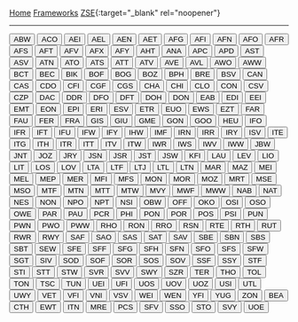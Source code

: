 [Home](/zrdb) [Frameworks](/zrdb/pages/frameworks) [ZSE](https://github.com/jtcrum/zse){:target="_blank" rel="noopener"}

- - - 
<style>
.button {
 width: 200px;
 text_align: center;
 }
</style>
<button onclick="location.href='/pages/frameworks/ABW.md'" type="button">ABW</button>
<button onclick="location.href='/pages/frameworks/ACO.md'" type="button">ACO</button>
<button onclick="location.href='/pages/frameworks/AEI.md'" type="button">AEI</button>
<button onclick="location.href='/pages/frameworks/AEL.md'" type="button">AEL</button>
<button onclick="location.href='/pages/frameworks/AEN.md'" type="button">AEN</button>
<button onclick="location.href='/pages/frameworks/AET.md'" type="button">AET</button>
<button onclick="location.href='/pages/frameworks/AFG.md'" type="button">AFG</button>
<button onclick="location.href='/pages/frameworks/AFI.md'" type="button">AFI</button>
<button onclick="location.href='/pages/frameworks/AFN.md'" type="button">AFN</button>
<button onclick="location.href='/pages/frameworks/AFO.md'" type="button">AFO</button>
<button onclick="location.href='/pages/frameworks/AFR.md'" type="button">AFR</button>
<button onclick="location.href='/pages/frameworks/AFS.md'" type="button">AFS</button>
<button onclick="location.href='/pages/frameworks/AFT.md'" type="button">AFT</button>
<button onclick="location.href='/pages/frameworks/AFV.md'" type="button">AFV</button>
<button onclick="location.href='/pages/frameworks/AFX.md'" type="button">AFX</button>
<button onclick="location.href='/pages/frameworks/AFY.md'" type="button">AFY</button>
<button onclick="location.href='/pages/frameworks/AHT.md'" type="button">AHT</button>
<button onclick="location.href='/pages/frameworks/ANA.md'" type="button">ANA</button>
<button onclick="location.href='/pages/frameworks/APC.md'" type="button">APC</button>
<button onclick="location.href='/pages/frameworks/APD.md'" type="button">APD</button>
<button onclick="location.href='/pages/frameworks/AST.md'" type="button">AST</button>
<button onclick="location.href='/pages/frameworks/ASV.md'" type="button">ASV</button>
<button onclick="location.href='/pages/frameworks/ATN.md'" type="button">ATN</button>
<button onclick="location.href='/pages/frameworks/ATO.md'" type="button">ATO</button>
<button onclick="location.href='/pages/frameworks/ATS.md'" type="button">ATS</button>
<button onclick="location.href='/pages/frameworks/ATT.md'" type="button">ATT</button>
<button onclick="location.href='/pages/frameworks/ATV.md'" type="button">ATV</button>
<button onclick="location.href='/pages/frameworks/AVE.md'" type="button">AVE</button>
<button onclick="location.href='/pages/frameworks/AVL.md'" type="button">AVL</button>
<button onclick="location.href='/pages/frameworks/AWO.md'" type="button">AWO</button>
<button onclick="location.href='/pages/frameworks/AWW.md'" type="button">AWW</button>
<button onclick="location.href='/pages/frameworks/BCT.md'" type="button">BCT</button>
<button onclick="location.href='/pages/frameworks/BEC.md'" type="button">BEC</button>
<button onclick="location.href='/pages/frameworks/BIK.md'" type="button">BIK</button>
<button onclick="location.href='/pages/frameworks/BOF.md'" type="button">BOF</button>
<button onclick="location.href='/pages/frameworks/BOG.md'" type="button">BOG</button>
<button onclick="location.href='/pages/frameworks/BOZ.md'" type="button">BOZ</button>
<button onclick="location.href='/pages/frameworks/BPH.md'" type="button">BPH</button>
<button onclick="location.href='/pages/frameworks/BRE.md'" type="button">BRE</button>
<button onclick="location.href='/pages/frameworks/BSV.md'" type="button">BSV</button>
<button onclick="location.href='/pages/frameworks/CAN.md'" type="button">CAN</button>
<button onclick="location.href='/pages/frameworks/CAS.md'" type="button">CAS</button>
<button onclick="location.href='/pages/frameworks/CDO.md'" type="button">CDO</button>
<button onclick="location.href='/pages/frameworks/CFI.md'" type="button">CFI</button>
<button onclick="location.href='/pages/frameworks/CGF.md'" type="button">CGF</button>
<button onclick="location.href='/pages/frameworks/CGS.md'" type="button">CGS</button>
<button onclick="location.href='/pages/frameworks/CHA.md'" type="button">CHA</button>
<button onclick="location.href='/pages/frameworks/CHI.md'" type="button">CHI</button>
<button onclick="location.href='/pages/frameworks/CLO.md'" type="button">CLO</button>
<button onclick="location.href='/pages/frameworks/CON.md'" type="button">CON</button>
<button onclick="location.href='/pages/frameworks/CSV.md'" type="button">CSV</button>
<button onclick="location.href='/pages/frameworks/CZP.md'" type="button">CZP</button>
<button onclick="location.href='/pages/frameworks/DAC.md'" type="button">DAC</button>
<button onclick="location.href='/pages/frameworks/DDR.md'" type="button">DDR</button>
<button onclick="location.href='/pages/frameworks/DFO.md'" type="button">DFO</button>
<button onclick="location.href='/pages/frameworks/DFT.md'" type="button">DFT</button>
<button onclick="location.href='/pages/frameworks/DOH.md'" type="button">DOH</button>
<button onclick="location.href='/pages/frameworks/DON.md'" type="button">DON</button>
<button onclick="location.href='/pages/frameworks/EAB.md'" type="button">EAB</button>
<button onclick="location.href='/pages/frameworks/EDI.md'" type="button">EDI</button>
<button onclick="location.href='/pages/frameworks/EEI.md'" type="button">EEI</button>
<button onclick="location.href='/pages/frameworks/EMT.md'" type="button">EMT</button>
<button onclick="location.href='/pages/frameworks/EON.md'" type="button">EON</button>
<button onclick="location.href='/pages/frameworks/EPI.md'" type="button">EPI</button>
<button onclick="location.href='/pages/frameworks/ERI.md'" type="button">ERI</button>
<button onclick="location.href='/pages/frameworks/ESV.md'" type="button">ESV</button>
<button onclick="location.href='/pages/frameworks/ETR.md'" type="button">ETR</button>
<button onclick="location.href='/pages/frameworks/EUO.md'" type="button">EUO</button>
<button onclick="location.href='/pages/frameworks/EWS.md'" type="button">EWS</button>
<button onclick="location.href='/pages/frameworks/EZT.md'" type="button">EZT</button>
<button onclick="location.href='/pages/frameworks/FAR.md'" type="button">FAR</button>
<button onclick="location.href='/pages/frameworks/FAU.md'" type="button">FAU</button>
<button onclick="location.href='/pages/frameworks/FER.md'" type="button">FER</button>
<button onclick="location.href='/pages/frameworks/FRA.md'" type="button">FRA</button>
<button onclick="location.href='/pages/frameworks/GIS.md'" type="button">GIS</button>
<button onclick="location.href='/pages/frameworks/GIU.md'" type="button">GIU</button>
<button onclick="location.href='/pages/frameworks/GME.md'" type="button">GME</button>
<button onclick="location.href='/pages/frameworks/GON.md'" type="button">GON</button>
<button onclick="location.href='/pages/frameworks/GOO.md'" type="button">GOO</button>
<button onclick="location.href='/pages/frameworks/HEU.md'" type="button">HEU</button>
<button onclick="location.href='/pages/frameworks/IFO.md'" type="button">IFO</button>
<button onclick="location.href='/pages/frameworks/IFR.md'" type="button">IFR</button>
<button onclick="location.href='/pages/frameworks/IFT.md'" type="button">IFT</button>
<button onclick="location.href='/pages/frameworks/IFU.md'" type="button">IFU</button>
<button onclick="location.href='/pages/frameworks/IFW.md'" type="button">IFW</button>
<button onclick="location.href='/pages/frameworks/IFY.md'" type="button">IFY</button>
<button onclick="location.href='/pages/frameworks/IHW.md'" type="button">IHW</button>
<button onclick="location.href='/pages/frameworks/IMF.md'" type="button">IMF</button>
<button onclick="location.href='/pages/frameworks/IRN.md'" type="button">IRN</button>
<button onclick="location.href='/pages/frameworks/IRR.md'" type="button">IRR</button>
<button onclick="location.href='/pages/frameworks/IRY.md'" type="button">IRY</button>
<button onclick="location.href='/pages/frameworks/ISV.md'" type="button">ISV</button>
<button onclick="location.href='/pages/frameworks/ITE.md'" type="button">ITE</button>
<button onclick="location.href='/pages/frameworks/ITG.md'" type="button">ITG</button>
<button onclick="location.href='/pages/frameworks/ITH.md'" type="button">ITH</button>
<button onclick="location.href='/pages/frameworks/ITR.md'" type="button">ITR</button>
<button onclick="location.href='/pages/frameworks/ITT.md'" type="button">ITT</button>
<button onclick="location.href='/pages/frameworks/ITV.md'" type="button">ITV</button>
<button onclick="location.href='/pages/frameworks/ITW.md'" type="button">ITW</button>
<button onclick="location.href='/pages/frameworks/IWR.md'" type="button">IWR</button>
<button onclick="location.href='/pages/frameworks/IWS.md'" type="button">IWS</button>
<button onclick="location.href='/pages/frameworks/IWV.md'" type="button">IWV</button>
<button onclick="location.href='/pages/frameworks/IWW.md'" type="button">IWW</button>
<button onclick="location.href='/pages/frameworks/JBW.md'" type="button">JBW</button>
<button onclick="location.href='/pages/frameworks/JNT.md'" type="button">JNT</button>
<button onclick="location.href='/pages/frameworks/JOZ.md'" type="button">JOZ</button>
<button onclick="location.href='/pages/frameworks/JRY.md'" type="button">JRY</button>
<button onclick="location.href='/pages/frameworks/JSN.md'" type="button">JSN</button>
<button onclick="location.href='/pages/frameworks/JSR.md'" type="button">JSR</button>
<button onclick="location.href='/pages/frameworks/JST.md'" type="button">JST</button>
<button onclick="location.href='/pages/frameworks/JSW.md'" type="button">JSW</button>
<button onclick="location.href='/pages/frameworks/KFI.md'" type="button">KFI</button>
<button onclick="location.href='/pages/frameworks/LAU.md'" type="button">LAU</button>
<button onclick="location.href='/pages/frameworks/LEV.md'" type="button">LEV</button>
<button onclick="location.href='/pages/frameworks/LIO.md'" type="button">LIO</button>
<button onclick="location.href='/pages/frameworks/LIT.md'" type="button">LIT</button>
<button onclick="location.href='/pages/frameworks/LOS.md'" type="button">LOS</button>
<button onclick="location.href='/pages/frameworks/LOV.md'" type="button">LOV</button>
<button onclick="location.href='/pages/frameworks/LTA.md'" type="button">LTA</button>
<button onclick="location.href='/pages/frameworks/LTF.md'" type="button">LTF</button>
<button onclick="location.href='/pages/frameworks/LTJ.md'" type="button">LTJ</button>
<button onclick="location.href='/pages/frameworks/LTL.md'" type="button">LTL</button>
<button onclick="location.href='/pages/frameworks/LTN.md'" type="button">LTN</button>
<button onclick="location.href='/pages/frameworks/MAR.md'" type="button">MAR</button>
<button onclick="location.href='/pages/frameworks/MAZ.md'" type="button">MAZ</button>
<button onclick="location.href='/pages/frameworks/MEI.md'" type="button">MEI</button>
<button onclick="location.href='/pages/frameworks/MEL.md'" type="button">MEL</button>
<button onclick="location.href='/pages/frameworks/MEP.md'" type="button">MEP</button>
<button onclick="location.href='/pages/frameworks/MER.md'" type="button">MER</button>
<button onclick="location.href='/pages/frameworks/MFI.md'" type="button">MFI</button>
<button onclick="location.href='/pages/frameworks/MFS.md'" type="button">MFS</button>
<button onclick="location.href='/pages/frameworks/MON.md'" type="button">MON</button>
<button onclick="location.href='/pages/frameworks/MOR.md'" type="button">MOR</button>
<button onclick="location.href='/pages/frameworks/MOZ.md'" type="button">MOZ</button>
<button onclick="location.href='/pages/frameworks/MRT.md'" type="button">MRT</button>
<button onclick="location.href='/pages/frameworks/MSE.md'" type="button">MSE</button>
<button onclick="location.href='/pages/frameworks/MSO.md'" type="button">MSO</button>
<button onclick="location.href='/pages/frameworks/MTF.md'" type="button">MTF</button>
<button onclick="location.href='/pages/frameworks/MTN.md'" type="button">MTN</button>
<button onclick="location.href='/pages/frameworks/MTT.md'" type="button">MTT</button>
<button onclick="location.href='/pages/frameworks/MTW.md'" type="button">MTW</button>
<button onclick="location.href='/pages/frameworks/MVY.md'" type="button">MVY</button>
<button onclick="location.href='/pages/frameworks/MWF.md'" type="button">MWF</button>
<button onclick="location.href='/pages/frameworks/MWW.md'" type="button">MWW</button>
<button onclick="location.href='/pages/frameworks/NAB.md'" type="button">NAB</button>
<button onclick="location.href='/pages/frameworks/NAT.md'" type="button">NAT</button>
<button onclick="location.href='/pages/frameworks/NES.md'" type="button">NES</button>
<button onclick="location.href='/pages/frameworks/NON.md'" type="button">NON</button>
<button onclick="location.href='/pages/frameworks/NPO.md'" type="button">NPO</button>
<button onclick="location.href='/pages/frameworks/NPT.md'" type="button">NPT</button>
<button onclick="location.href='/pages/frameworks/NSI.md'" type="button">NSI</button>
<button onclick="location.href='/pages/frameworks/OBW.md'" type="button">OBW</button>
<button onclick="location.href='/pages/frameworks/OFF.md'" type="button">OFF</button>
<button onclick="location.href='/pages/frameworks/OKO.md'" type="button">OKO</button>
<button onclick="location.href='/pages/frameworks/OSI.md'" type="button">OSI</button>
<button onclick="location.href='/pages/frameworks/OSO.md'" type="button">OSO</button>
<button onclick="location.href='/pages/frameworks/OWE.md'" type="button">OWE</button>
<button onclick="location.href='/pages/frameworks/PAR.md'" type="button">PAR</button>
<button onclick="location.href='/pages/frameworks/PAU.md'" type="button">PAU</button>
<button onclick="location.href='/pages/frameworks/PCR.md'" type="button">PCR</button>
<button onclick="location.href='/pages/frameworks/PHI.md'" type="button">PHI</button>
<button onclick="location.href='/pages/frameworks/PON.md'" type="button">PON</button>
<button onclick="location.href='/pages/frameworks/POR.md'" type="button">POR</button>
<button onclick="location.href='/pages/frameworks/POS.md'" type="button">POS</button>
<button onclick="location.href='/pages/frameworks/PSI.md'" type="button">PSI</button>
<button onclick="location.href='/pages/frameworks/PUN.md'" type="button">PUN</button>
<button onclick="location.href='/pages/frameworks/PWN.md'" type="button">PWN</button>
<button onclick="location.href='/pages/frameworks/PWO.md'" type="button">PWO</button>
<button onclick="location.href='/pages/frameworks/PWW.md'" type="button">PWW</button>
<button onclick="location.href='/pages/frameworks/RHO.md'" type="button">RHO</button>
<button onclick="location.href='/pages/frameworks/RON.md'" type="button">RON</button>
<button onclick="location.href='/pages/frameworks/RRO.md'" type="button">RRO</button>
<button onclick="location.href='/pages/frameworks/RSN.md'" type="button">RSN</button>
<button onclick="location.href='/pages/frameworks/RTE.md'" type="button">RTE</button>
<button onclick="location.href='/pages/frameworks/RTH.md'" type="button">RTH</button>
<button onclick="location.href='/pages/frameworks/RUT.md'" type="button">RUT</button>
<button onclick="location.href='/pages/frameworks/RWR.md'" type="button">RWR</button>
<button onclick="location.href='/pages/frameworks/RWY.md'" type="button">RWY</button>
<button onclick="location.href='/pages/frameworks/SAF.md'" type="button">SAF</button>
<button onclick="location.href='/pages/frameworks/SAO.md'" type="button">SAO</button>
<button onclick="location.href='/pages/frameworks/SAS.md'" type="button">SAS</button>
<button onclick="location.href='/pages/frameworks/SAT.md'" type="button">SAT</button>
<button onclick="location.href='/pages/frameworks/SAV.md'" type="button">SAV</button>
<button onclick="location.href='/pages/frameworks/SBE.md'" type="button">SBE</button>
<button onclick="location.href='/pages/frameworks/SBN.md'" type="button">SBN</button>
<button onclick="location.href='/pages/frameworks/SBS.md'" type="button">SBS</button>
<button onclick="location.href='/pages/frameworks/SBT.md'" type="button">SBT</button>
<button onclick="location.href='/pages/frameworks/SEW.md'" type="button">SEW</button>
<button onclick="location.href='/pages/frameworks/SFE.md'" type="button">SFE</button>
<button onclick="location.href='/pages/frameworks/SFF.md'" type="button">SFF</button>
<button onclick="location.href='/pages/frameworks/SFG.md'" type="button">SFG</button>
<button onclick="location.href='/pages/frameworks/SFH.md'" type="button">SFH</button>
<button onclick="location.href='/pages/frameworks/SFN.md'" type="button">SFN</button>
<button onclick="location.href='/pages/frameworks/SFO.md'" type="button">SFO</button>
<button onclick="location.href='/pages/frameworks/SFS.md'" type="button">SFS</button>
<button onclick="location.href='/pages/frameworks/SFW.md'" type="button">SFW</button>
<button onclick="location.href='/pages/frameworks/SGT.md'" type="button">SGT</button>
<button onclick="location.href='/pages/frameworks/SIV.md'" type="button">SIV</button>
<button onclick="location.href='/pages/frameworks/SOD.md'" type="button">SOD</button>
<button onclick="location.href='/pages/frameworks/SOF.md'" type="button">SOF</button>
<button onclick="location.href='/pages/frameworks/SOR.md'" type="button">SOR</button>
<button onclick="location.href='/pages/frameworks/SOS.md'" type="button">SOS</button>
<button onclick="location.href='/pages/frameworks/SOV.md'" type="button">SOV</button>
<button onclick="location.href='/pages/frameworks/SSF.md'" type="button">SSF</button>
<button onclick="location.href='/pages/frameworks/SSY.md'" type="button">SSY</button>
<button onclick="location.href='/pages/frameworks/STF.md'" type="button">STF</button>
<button onclick="location.href='/pages/frameworks/STI.md'" type="button">STI</button>
<button onclick="location.href='/pages/frameworks/STT.md'" type="button">STT</button>
<button onclick="location.href='/pages/frameworks/STW.md'" type="button">STW</button>
<button onclick="location.href='/pages/frameworks/SVR.md'" type="button">SVR</button>
<button onclick="location.href='/pages/frameworks/SVV.md'" type="button">SVV</button>
<button onclick="location.href='/pages/frameworks/SWY.md'" type="button">SWY</button>
<button onclick="location.href='/pages/frameworks/SZR.md'" type="button">SZR</button>
<button onclick="location.href='/pages/frameworks/TER.md'" type="button">TER</button>
<button onclick="location.href='/pages/frameworks/THO.md'" type="button">THO</button>
<button onclick="location.href='/pages/frameworks/TOL.md'" type="button">TOL</button>
<button onclick="location.href='/pages/frameworks/TON.md'" type="button">TON</button>
<button onclick="location.href='/pages/frameworks/TSC.md'" type="button">TSC</button>
<button onclick="location.href='/pages/frameworks/TUN.md'" type="button">TUN</button>
<button onclick="location.href='/pages/frameworks/UEI.md'" type="button">UEI</button>
<button onclick="location.href='/pages/frameworks/UFI.md'" type="button">UFI</button>
<button onclick="location.href='/pages/frameworks/UOS.md'" type="button">UOS</button>
<button onclick="location.href='/pages/frameworks/UOV.md'" type="button">UOV</button>
<button onclick="location.href='/pages/frameworks/UOZ.md'" type="button">UOZ</button>
<button onclick="location.href='/pages/frameworks/USI.md'" type="button">USI</button>
<button onclick="location.href='/pages/frameworks/UTL.md'" type="button">UTL</button>
<button onclick="location.href='/pages/frameworks/UWY.md'" type="button">UWY</button>
<button onclick="location.href='/pages/frameworks/VET.md'" type="button">VET</button>
<button onclick="location.href='/pages/frameworks/VFI.md'" type="button">VFI</button>
<button onclick="location.href='/pages/frameworks/VNI.md'" type="button">VNI</button>
<button onclick="location.href='/pages/frameworks/VSV.md'" type="button">VSV</button>
<button onclick="location.href='/pages/frameworks/WEI.md'" type="button">WEI</button>
<button onclick="location.href='/pages/frameworks/WEN.md'" type="button">WEN</button>
<button onclick="location.href='/pages/frameworks/YFI.md'" type="button">YFI</button>
<button onclick="location.href='/pages/frameworks/YUG.md'" type="button">YUG</button>
<button onclick="location.href='/pages/frameworks/ZON.md'" type="button">ZON</button>
<button onclick="location.href='/pages/frameworks/BEA.md'" type="button">BEA</button>
<button onclick="location.href='/pages/frameworks/CTH.md'" type="button">CTH</button>
<button onclick="location.href='/pages/frameworks/EWT.md'" type="button">EWT</button>
<button onclick="location.href='/pages/frameworks/ITN.md'" type="button">ITN</button>
<button onclick="location.href='/pages/frameworks/MRE.md'" type="button">MRE</button>
<button onclick="location.href='/pages/frameworks/PCS.md'" type="button">PCS</button>
<button onclick="location.href='/pages/frameworks/SFV.md'" type="button">SFV</button>
<button onclick="location.href='/pages/frameworks/SSO.md'" type="button">SSO</button>
<button onclick="location.href='/pages/frameworks/STO.md'" type="button">STO</button>
<button onclick="location.href='/pages/frameworks/SVY.md'" type="button">SVY</button>
<button onclick="location.href='/pages/frameworks/UOE.md'" type="button">UOE</button>
